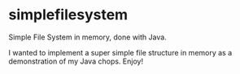 # simplefilesystem
Simple File System in memory, done with Java.

I wanted to implement a super simple file structure in memory as a demonstration of my Java chops. Enjoy!

